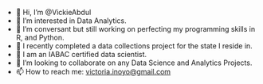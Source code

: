 - 👋 Hi, I’m @VickieAbdul
- 👀 I’m interested in Data Analytics.
- 🌱 I’m conversant but still working on perfecting my programming skills in R, and Python.
- 💪 I recently completed a data collections project for the state I reside in.
- 💪 I am an IABAC certified data scientist.
- 💞️ I’m looking to collaborate on any Data Science and Analytics Projects.
- 📫 How to reach me: victoria.inoyo@gmail.com

<!---
VickieAbdul/VickieAbdul is a ✨ special ✨ repository because its `README.md` (this file) appears on your GitHub profile.
You can click the Preview link to take a look at your changes.
--->
